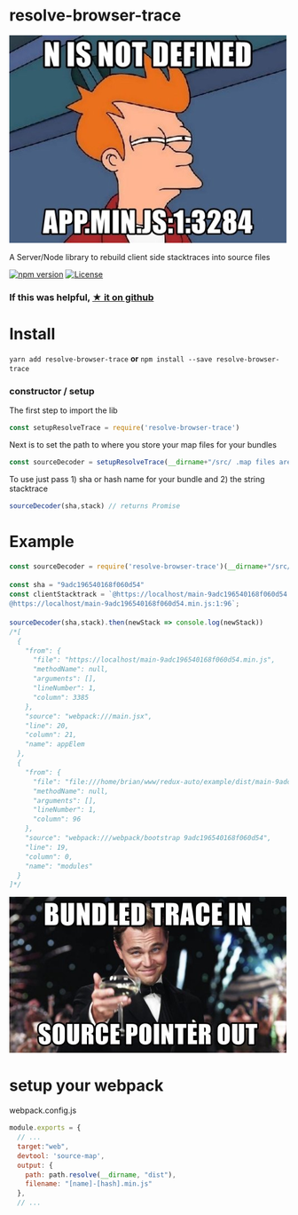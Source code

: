 # resolve-browser-trace

![n-is-not-defined](/imgs/notdefined.jpg)

A Server/Node library to rebuild client side stacktraces into source files

[![npm version](https://badge.fury.io/js/resolve-browser-trace.svg)](https://www.npmjs.com/package/resolve-browser-trace) [![License](http://img.shields.io/:license-apache_2-yellow.svg)](https://www.apache.org/licenses/LICENSE-2.0)


### If this was helpful, [★ it on github](https://github.com/codemeasandwich/resolve-browser-trace)

# Install

`yarn add resolve-browser-trace`
**or**
`npm install --save resolve-browser-trace`

### constructor / setup


The first step to import the lib
``` js
const setupResolveTrace = require('resolve-browser-trace')
```

Next is to set the path to where you store your map files for your bundles
``` js
const sourceDecoder = setupResolveTrace(__dirname+"/src/ .map files are here");
```

To use just pass 1) sha or hash name for your bundle and 2) the string stacktrace
``` js
sourceDecoder(sha,stack) // returns Promise
```

# Example

``` js
const sourceDecoder = require('resolve-browser-trace')(__dirname+"/src/ .map files are here")

const sha = "9adc196540168f060d54"
const clientStacktrack = `@https://localhost/main-9adc196540168f060d54.min.js:1:3385
@https://localhost/main-9adc196540168f060d54.min.js:1:96`;

sourceDecoder(sha,stack).then(newStack => console.log(newStack))
/*[
  {
    "from": {
      "file": "https://localhost/main-9adc196540168f060d54.min.js",
      "methodName": null,
      "arguments": [],
      "lineNumber": 1,
      "column": 3385
    },
    "source": "webpack:///main.jsx",
    "line": 20,
    "column": 21,
    "name": appElem
  },
  {
    "from": {
      "file": "file:///home/brian/www/redux-auto/example/dist/main-9adc196540168f060d54.min.js",
      "methodName": null,
      "arguments": [],
      "lineNumber": 1,
      "column": 96
    },
    "source": "webpack:///webpack/bootstrap 9adc196540168f060d54",
    "line": 19,
    "column": 0,
    "name": "modules"
  }
]*/
```

![bundled-trace-in-source-pointer-out](/imgs/inout.jpg)

# setup your webpack

webpack.config.js
```js 
module.exports = {
  // ...
  target:"web",
  devtool: 'source-map',
  output: {
    path: path.resolve(__dirname, "dist"),
    filename: "[name]-[hash].min.js"
  },
  // ...
```
